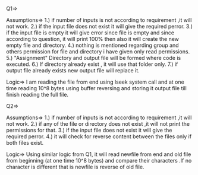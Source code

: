 Q1=>

Assumptions=> 
1.) if number of inputs is not according to requirement ,it will not work.
2.) if the input file does not exist it will give the required perror.
3.) if the input file is empty it will give error since file is empty and since according to question, 
	it will print 100% then also it will create the new empty file and directory.
4.) nothing is mentioned regarding group and others permission for file and directory i have given only read 
	permissions.
5.) "Assignment" Directory and output file will be formed where code is executed.
6.) If directory already exist , it will use that folder only.
7.) if output file already exists new output file will replace it.

Logic=>
	I am reading the file from end using lseek system call and at one time reading 10^8 bytes using buffer reversing
	and storing it output file till finish reading the full file.


Q2=>

Assumptions=>
1.) if number of inputs is not according to requirement ,it will not work.
2.) if any of the file or directory does not exist ,it will not print the permissions for that.
3.) if the input file does not exist it will give the required perror.
4.) it will check for reverse content between the files only if both files exist.

Logic=>
	Using similar logic from Q1, it will read newfile from end and old file from beginning (at one time 10^8 bytes)
	and compare their characters .If no character is different that is newfile is reverse of old file.

